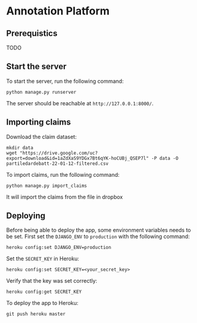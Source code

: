 # Annotation Platform

## Prerequistics
TODO

## Start the server
To start the server, run the following command:
```
python manage.py runserver
```

The server should be reachable at `http://127.0.0.1:8000/`. 

## Importing claims

Download the claim dataset:
```
mkdir data
wget "https://drive.google.com/uc?export=download&id=1aZdXaS9YDGx7Bt6qYK-hoCUBj_QSEP7l" -P data -O partiledardebatt-22-01-12-filtered.csv
```

To import claims, run the following command:

```
python manage.py import_claims
```

It will import the claims from the file in dropbox

## Deploying

Before being able to deploy the app, some environment variables needs to be set. First set the `DJANGO_ENV` to `production` with the following command:
```
heroku config:set DJANGO_ENV=production
```

Set the `SECRET_KEY` in Heroku:
```
heroku config:set SECRET_KEY=<your_secret_key>
```

Verify that the key was set correctly:
```
heroku config:get SECRET_KEY
```

To deploy the app to Heroku:
```
git push heroku master
```

